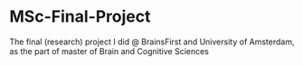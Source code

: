 # MSc-Final-Project
The final (research) project I did @ BrainsFirst and University of Amsterdam, as the part of master of Brain and Cognitive Sciences
